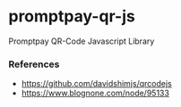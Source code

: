 # promptpay-qr-js
Promptpay QR-Code Javascript Library

### References
 * https://github.com/davidshimjs/qrcodejs
 * https://www.blognone.com/node/95133
